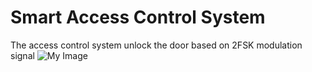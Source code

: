 # Smart Access Control System
The access control system unlock the door based on 2FSK modulation signal
![My Image](2FSK.jpg)
